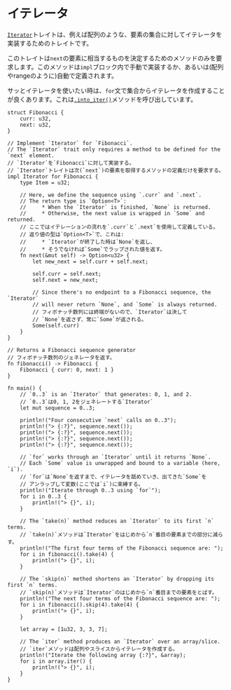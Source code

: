 <!--
# Iterators
-->
# イテレータ

<!--
The [`Iterator`][iter] trait is used to implement iterators over collections such as arrays.
-->
[`Iterator`][iter]トレイトは、例えば配列のような、要素の集合に対してイテレータを実装するためのトレイトです。

<!--
The trait requires only a method to be defined for the `next` element, 
which may be manually defined in an `impl` block or automatically 
defined (as in arrays and ranges).
-->
このトレイトは`next`の要素に相当するものを決定するためのメソッドのみを要求します。このメソッドは`impl`ブロック内で手動で実装するか、あるいは(配列やrangeのように)自動で定義されます。

<!--
As a point of convenience for common situations, the `for` construct 
turns some collections into iterators using the [`.into_iter()`][intoiter] method.
-->
サッとイテレータを使いたい時は、`for`文で集合からイテレータを作成することが良くあります。これは[`.into_iter()`][intoiter]メソッドを呼び出しています。

```rust,editable
struct Fibonacci {
    curr: u32,
    next: u32,
}

// Implement `Iterator` for `Fibonacci`.
// The `Iterator` trait only requires a method to be defined for the `next` element.
// `Iterator`を`Fibonacci`に対して実装する。
// `Iterator`トレイトは次(`next`)の要素を取得するメソッドの定義だけを要求する。
impl Iterator for Fibonacci {
    type Item = u32;
    
    // Here, we define the sequence using `.curr` and `.next`.
    // The return type is `Option<T>`:
    //     * When the `Iterator` is finished, `None` is returned.
    //     * Otherwise, the next value is wrapped in `Some` and returned.
    // ここではイテレーションの流れを`.curr`と`.next`を使用して定義している。
    // 返り値の型は`Option<T>`で、これは:
    //     * `Iterator`が終了した時は`None`を返し、
    //     * そうでなければ`Some`でラップされた値を返す。
    fn next(&mut self) -> Option<u32> {
        let new_next = self.curr + self.next;

        self.curr = self.next;
        self.next = new_next;

        // Since there's no endpoint to a Fibonacci sequence, the `Iterator` 
        // will never return `None`, and `Some` is always returned.
        // フィボナッチ数列には終端がないので、`Iterator`は決して
        // `None`を返さず、常に`Some`が返される。
        Some(self.curr)
    }
}

// Returns a Fibonacci sequence generator
// フィボナッチ数列のジェネレータを返す。
fn fibonacci() -> Fibonacci {
    Fibonacci { curr: 0, next: 1 }
}

fn main() {
    // `0..3` is an `Iterator` that generates: 0, 1, and 2.
    // `0..3`は0, 1, 2をジェネレートする`Iterator`
    let mut sequence = 0..3;

    println!("Four consecutive `next` calls on 0..3");
    println!("> {:?}", sequence.next());
    println!("> {:?}", sequence.next());
    println!("> {:?}", sequence.next());
    println!("> {:?}", sequence.next());

    // `for` works through an `Iterator` until it returns `None`.
    // Each `Some` value is unwrapped and bound to a variable (here, `i`).
    // `for`は`None`を返すまで、イテレータを舐めていき、出てきた`Some`を
    // アンラップして変数(ここでは`i`)に束縛する。
    println!("Iterate through 0..3 using `for`");
    for i in 0..3 {
        println!("> {}", i);
    }

    // The `take(n)` method reduces an `Iterator` to its first `n` terms.
    // `take(n)`メソッドは`Iterator`をはじめから`n`番目の要素までの部分に減らす。
    println!("The first four terms of the Fibonacci sequence are: ");
    for i in fibonacci().take(4) {
        println!("> {}", i);
    }

    // The `skip(n)` method shortens an `Iterator` by dropping its first `n` terms.
    // `skip(n)`メソッドは`Iterator`のはじめから`n`番目までの要素をとばす。
    println!("The next four terms of the Fibonacci sequence are: ");
    for i in fibonacci().skip(4).take(4) {
        println!("> {}", i);
    }

    let array = [1u32, 3, 3, 7];

    // The `iter` method produces an `Iterator` over an array/slice.
    // `iter`メソッドは配列やスライスからイテレータを作成する。
    println!("Iterate the following array {:?}", &array);
    for i in array.iter() {
        println!("> {}", i);
    }
}
```

[intoiter]: https://doc.rust-lang.org/std/iter/trait.IntoIterator.html
[iter]: https://doc.rust-lang.org/core/iter/trait.Iterator.html
